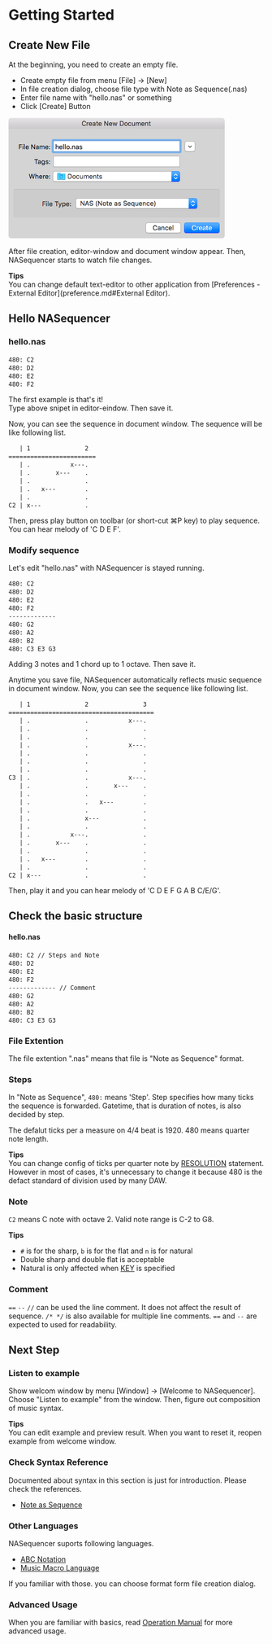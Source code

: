 Getting Started
===============

Create New File
---------------
At the beginning, you need to create an empty file.

- Create empty file from menu [File] -> [New]
- In file creation dialog, choose file type with Note as Sequence(.nas)
- Enter file name with "hello.nas" or something
- Click [Create] Button

![](../shared/file-creation-dialog.png)

After file creation, editor-window and document window appear.
Then, NASequencer starts to watch file changes.

**Tips**  
You can change default text-editor to other application from [Preferences - External Editor](preference.md#External Editor).

Hello NASequencer
-----------------

### hello.nas
```
480: C2
480: D2
480: E2
480: F2
```

The first example is that's it!  
Type above snipet in editor-eindow.
Then save it.

Now, you can see the sequence in document window.
The sequence will be like following list.

```
   | 1               2
========================
   | .           x---.  
   | .       x---    .  
   | .               .  
   | .   x---        .  
   | .               .  
C2 | x---            . 
```

Then, press play button on toolbar (or short-cut ⌘P key) to play sequence.
You can hear melody of 'C D E F'.

### Modify sequence

Let's edit "hello.nas" with NASequencer is stayed running.

```
480: C2
480: D2
480: E2
480: F2
-------------
480: G2
480: A2
480: B2
480: C3 E3 G3
```

Adding 3 notes and 1 chord up to 1 octave.
Then save it.

Anytime you save file, NASequencer automatically reflects music sequence in document window.
Now, you can see the sequence like following list.

```
   | 1               2               3
========================================
   | .               .           x---.
   | .               .               .
   | .               .               .
   | .               .           x---.
   | .               .               .
   | .               .               .
   | .               .               .
C3 | .               .           x---.
   | .               .       x---    .
   | .               .               .
   | .               .   x---        .
   | .               .               .
   | .               x---            .
   | .               .               .
   | .           x---.               .
   | .       x---    .               .
   | .               .               .
   | .   x---        .               .
   | .               .               .
C2 | x---            .               .  
```

Then, play it and you can hear melody of 'C D E F G A B C/E/G'.

Check the basic structure
-------------------------

#### hello.nas
```
480: C2 // Steps and Note
480: D2
480: E2
480: F2
------------- // Comment
480: G2
480: A2
480: B2
480: C3 E3 G3
```

### File Extention
The file extention ".nas" means that file is "Note as Sequence" format.

### Steps
In "Note as Sequence", `480:` means 'Step'.
Step specifies how many ticks the sequence is forwarded.
Gatetime, that is duration of notes, is also decided by step.

The defalut ticks per a measure on 4/4 beat is 1920.
480 means quarter note length.

**Tips**  
You can change config of ticks per quarter note by [RESOLUTION](nas.md#RESOLUTION) statement.
However in most of cases, it's unnecessary to change it because 480 is the defact standard of division used by many DAW.

### Note
`C2` means C note with octave 2.  Valid note range is C-2 to G8.

**Tips**  

- `#` is for the sharp, `b` is for the flat and `n` is for natural
- Double sharp and double flat is acceptable
- Natural is only affected when [KEY](nas.md#KEY) is specified

### Comment
`==` `--` `//` can be used the line comment. It does not affect the result of sequence.
`/* */` is also available for multiple line comments.
`==` and `--` are expected to used for readability.

Next Step
---------
### Listen to example
Show welcom window by menu [Window] -> [Welcome to NASequencer].
Choose "Listen to example" from the window.
Then, figure out composition of music syntax.

**Tips**  
You can edit example and preview result.
When you want to reset it, reopen example from welcome window.

### Check Syntax Reference
Documented about syntax in this section is just for introduction. Please check the references.

- [Note as Sequence](nas.md)

### Other Languages
NASequencer suports following languages.

- [ABC Notation](abc.md)
- [Music Macro Language](mml.md)

If you familiar with those. you can choose format form file creation dialog.

### Advanced Usage
When you are familiar with basics, read [Operation Manual](__#operation_manual) for more advanced usage.
